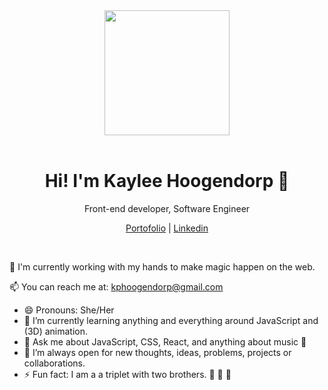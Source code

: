 

<div id="header" align="center">
  <img src="https://user-images.githubusercontent.com/16650847/216664912-0573e626-4c4a-4f91-82a1-58945171ccd7.png" width="200"/>
</div>
&nbsp;
&nbsp;
<div align="center">
   <h1>Hi! I'm Kaylee Hoogendorp 👋</h1>
  <p align="center">Front-end developer, Software Engineer</p>
  <a href="www.kayleehoogendorp.com" target="_blank">Portofolio</a> | 
  <a href="https://www.linkedin.com/in/kaylee-hoogendorp/" target="_blank">Linkedin</a>
</div>

&nbsp;

💫 I'm currently working with my hands to make magic happen on the web.

📫 You can reach me at: <a href="mailto:kphoogendorp@gmail.com?subject=Let's work together!" target="_blank">kphoogendorp@gmail.com</a> 

- 😄 Pronouns: She/Her
- 🌱 I’m currently learning anything and everything around JavaScript and (3D) animation.
- 💬 Ask me about JavaScript, CSS, React, and anything about music 🎺 
- 👯 I’m always open for new thoughts, ideas, problems, projects or collaborations.
- ⚡ Fun fact: I am a a triplet with two brothers. 👧 🧒 👦
  




